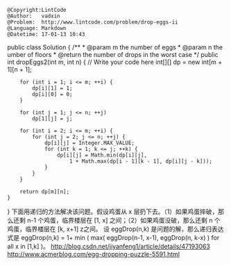 ```
@Copyright:LintCode
@Author:   vadxin
@Problem:  http://www.lintcode.com/problem/drop-eggs-ii
@Language: Markdown
@Datetime: 17-01-13 10:43
```

public class Solution {
    /**
     * @param m the number of eggs
     * @param n the umber of floors
     * @return the number of drops in the worst case
     */
    public int dropEggs2(int m, int n) {
        // Write your code here
        int[][] dp = new int[m + 1][n + 1];

        for (int i = 1; i <= m; ++i) {
            dp[i][1] = 1;
            dp[i][0] = 0;
        }
     
        for (int j = 1; j <= n; ++j)
            dp[1][j] = j;

        for (int i = 2; i <= m; ++i) {
            for (int j = 2; j <= n; ++j) {
                dp[i][j] = Integer.MAX_VALUE;
                for (int k = 1; k <= j; ++k) {
                    dp[i][j] = Math.min(dp[i][j],
                        1 + Math.max(dp[i - 1][k - 1], dp[i][j - k]));
                }
            }
        }

        return dp[m][n];
    }
}
下面用递归的方法解决该问题。假设鸡蛋从 x 层扔下去。（1）如果鸡蛋摔破，那么还剩 n-1 个鸡蛋，临界楼层在 [1, x] 之间；（2）如果鸡蛋没破，那么还剩 n 个鸡蛋，临界楼层在 [k, x+1] z之间。 设 eggDrop(n,k) 是问题的解，那么递归表达式是
eggDrop(n,k) = 1+ min (   max( eggDrop(n-1, x-1), eggDrop(n, k-x) ) for all x in [1,k] )。
http://blog.csdn.net/jiyanfeng1/article/details/47193063
http://www.acmerblog.com/egg-dropping-puzzle-5591.html
